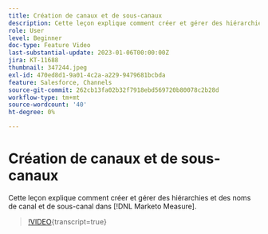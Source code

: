 ```yaml
---
title: Création de canaux et de sous-canaux
description: Cette leçon explique comment créer et gérer des hiérarchies et des noms de canal et de sous-canal dans  [!DNL Marketo Measure].
role: User
level: Beginner
doc-type: Feature Video
last-substantial-update: 2023-01-06T00:00:00Z
jira: KT-11688
thumbnail: 347244.jpeg
exl-id: 470ed8d1-9a01-4c2a-a229-9479681bcbda
feature: Salesforce, Channels
source-git-commit: 262cb13fa02b32f7918ebd569720b80078c2b28d
workflow-type: tm+mt
source-wordcount: '40'
ht-degree: 0%

---
```


# Création de canaux et de sous-canaux

Cette leçon explique comment créer et gérer des hiérarchies et des noms de canal et de sous-canal dans [!DNL Marketo Measure].

>[!VIDEO](https://video.tv.adobe.com/v/347244/?learn=on){transcript=true}
